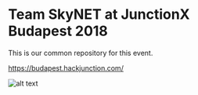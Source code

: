 # Team SkyNET at JunctionX Budapest 2018

This is our common repository for this event.

https://budapest.hackjunction.com/

![alt text](https://raw.githubusercontent.com/eshton/junctionx-bp-2019/master/rainsurance_design/1-2-3.png)

